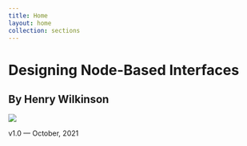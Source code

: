 ```yaml
---
title: Home
layout: home
collection: sections
---
```

<h1>Designing Node-Based Interfaces</h1>
<h2>By Henry Wilkinson</h2>
<img class="index-coverimg" src="../img/coverimg.png"/>
<p>v1.0 — October, 2021</p>